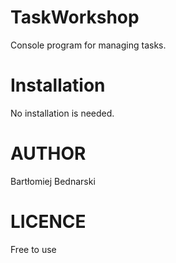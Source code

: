 # TaskWorkshop
Console program for managing tasks.

# Installation
No installation is needed.

# AUTHOR
Bartłomiej Bednarski

# LICENCE
Free to use
